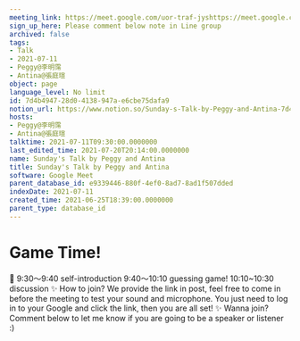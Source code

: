 ```yaml
---
meeting_link: https://meet.google.com/uor-traf-jyshttps://meet.google.com/uor-traf-jys
sign_up_here: Please comment below note in Line group
archived: false
tags:
- Talk
- 2021-07-11
- Peggy@李明霈
- Antina@張庭瑄
object: page
language_level: No limit
id: 7d4b4947-28d0-4138-947a-e6cbe75dafa9
notion_url: https://www.notion.so/Sunday-s-Talk-by-Peggy-and-Antina-7d4b494728d04138947ae6cbe75dafa9
hosts:
- Peggy@李明霈
- Antina@張庭瑄
talktime: 2021-07-11T09:30:00.0000000
last_edited_time: 2021-07-20T20:14:00.0000000
name: Sunday's Talk by Peggy and Antina
title: Sunday's Talk by Peggy and Antina
software: Google Meet
parent_database_id: e9339446-880f-4ef0-8ad7-8ad1f507dded
indexDate: 2021-07-11
created_time: 2021-06-25T18:39:00.0000000
parent_type: database_id
---
```



# Game Time!
📅
9:30～9:40 self-introduction
9:40～10:10 guessing game!
10:10~10:30 discussion
✨
How to join?
We provide the link in post, feel free to come in before the meeting to test your sound and microphone. You just need to log in to your Google and click the link, then you are all set!
✨
Wanna join?
Comment below to let me know if you are going to be a speaker or listener :)


